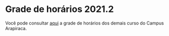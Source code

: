 


Grade de horários 2021.2
========================








Você pode consultar [aqui](../../documentos/imagens/horario-campus-arapiracaca-2021-2.pdf) a grade de horários dos demais curso do Campus Arapiraca. 












